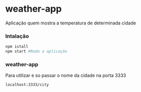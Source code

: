 # weather-app
Aplicação quem mostra a temperatura de determinada cidade

### Intalação
```bash
npm istall
npm start #Roda a aplicação
```
### weather-app
Para utilizar e so passar o nome da cidade na porta 3333
```bash
localhost:3333/city
```
